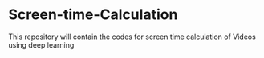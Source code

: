 # Screen-time-Calculation
This repository will contain the codes for screen time calculation of Videos using deep learning
